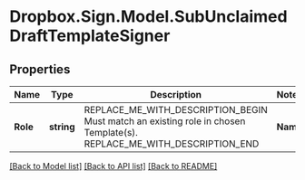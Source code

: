 # Dropbox.Sign.Model.SubUnclaimedDraftTemplateSigner

## Properties

Name | Type | Description | Notes
------------ | ------------- | ------------- | -------------
**Role** | **string** | REPLACE_ME_WITH_DESCRIPTION_BEGIN Must match an existing role in chosen Template(s). REPLACE_ME_WITH_DESCRIPTION_END | **Name** | **string** | REPLACE_ME_WITH_DESCRIPTION_BEGIN The name of the signer filling the role of &#x60;role&#x60;. REPLACE_ME_WITH_DESCRIPTION_END | **EmailAddress** | **string** | REPLACE_ME_WITH_DESCRIPTION_BEGIN The email address of the signer filling the role of &#x60;role&#x60;. REPLACE_ME_WITH_DESCRIPTION_END | 

[[Back to Model list]](../README.md#documentation-for-models) [[Back to API list]](../README.md#documentation-for-api-endpoints) [[Back to README]](../README.md)

